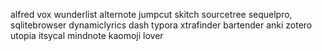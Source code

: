 alfred
vox
wunderlist
alternote
jumpcut
skitch
sourcetree
sequelpro, sqlitebrowser
dynamiclyrics
dash
typora
xtrafinder
bartender
anki
zotero
utopia
itsycal
mindnote
kaomoji lover